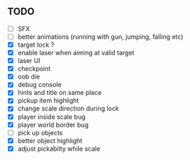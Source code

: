 ## TODO

- [ ] SFX
- [ ] better animations (running with gun, jumping, falling etc)
- [x] target lock ?
- [x] enable laser when aiming at valid target
- [x] laser UI
- [x] checkpoint
- [x] oob die
- [x] debug console
- [x] hints and title on same place
- [x] pickup item highlight
- [x] change scale direction during lock
- [x] player inside scale bug
- [x] player world border bug
- [ ] pick up objects
- [x] better object highlight
- [x] adjust pickabilty while scale

